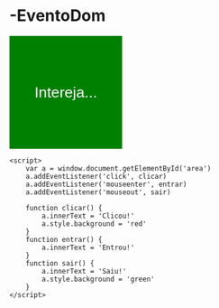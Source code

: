 # -EventoDom
<!DOCTYPE html>
<html lang="en">
<head>
    <meta charset="UTF-8">
    <meta name="viewport" content="width=device-width, initial-scale=1.0">
    <title>Document</title>
    <style>
        div#area {
            font: normal 20pt Arial;
            background: green;
            color: white;
            width: 200px;
            height: 200px;
            line-height: 200px;
            text-align: center;
        }
    </style>
</head>
<body>
    <div id="area">
        Intereja...
    </div>    

    <script>
        var a = window.document.getElementById('area')
        a.addEventListener('click', clicar)
        a.addEventListener('mouseenter', entrar)
        a.addEventListener('mouseout', sair)

        function clicar() {
            a.innerText = 'Clicou!'
            a.style.background = 'red'
        }
        function entrar() {
            a.innerText = 'Entrou!'
        }
        function sair() {
            a.innerText = 'Saiu!'
            a.style.background = 'green'
        }
    </script>
</body>
</html>
